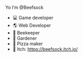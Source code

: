 Yo I’m @Beefsock

- 💻 Game developer
- 🌎 Web Developer
- 🐝 Beekeeper
- 🌵 Gardener
- 🍕 Pizza maker
- 🐔 Itch: https://beefsock.itch.io/

<!---
Beefsock/Beefsock is a ✨ special ✨ repository because its `README.md` (this file) appears on your GitHub profile.
You can click the Preview link to take a look at your changes.
--->
